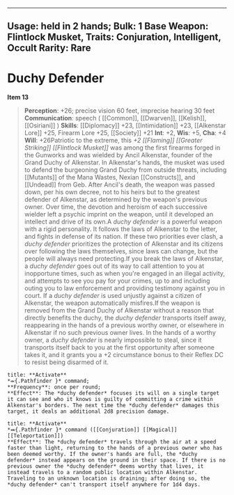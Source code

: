 
---
Usage: held in 2 hands;
Bulk: 1
Base Weapon: Flintlock Musket,
Traits: Conjuration, Intelligent, Occult
Rarity: Rare
---

# Duchy Defender

**Item 13**

> **Perception**: +26; precise vision 60 feet, imprecise hearing 30 feet
**Communication**: speech ( [[Common]], [[Dwarven]], [[Kelish]], [[Osiriani]] )
**Skills**:  [[Diplomacy]] +23, [[Intimidation]] +23, [[Alkenstar Lore]] +25, Firearm Lore +25, [[Society]] +21
**Int**: +2,
**Wis**: +5,
**Cha**: +4
**Will**: +26Patriotic to the extreme, this *+2 [[Flaming]] [[Greater Striking]] [[Flintlock Musket]]* was among the first firearms forged in the Gunworks and was wielded by Ancil Alkenstar, founder of the Grand Duchy of Alkenstar. In Alkenstar's hands, the musket was used to defend the burgeoning Grand Duchy from outside threats, including [[Mutants]] of the Mana Wastes, Nexian [[Constructs]], and [[Undead]] from Geb. After Ancil's death, the weapon was passed down, per his own decree, not to his heirs but to the greatest defender of Alkenstar, as determined by the weapon's previous owner. Over time, the devotion and heroism of each successive wielder left a psychic imprint on the weapon, until it developed an intellect and drive of its own.A *duchy defender* is a powerful weapon with a rigid personality. It follows the laws of Alkenstar to the letter, and fights in defense of its nation. If these two priorities ever clash, a *duchy defender* prioritizes the protection of Alkenstar and its citizens over following the laws themselves, since laws can change, but the people will always need protecting.If you break the laws of Alkenstar, a *duchy defender* goes out of its way to call attention to you at inopportune times, such as when you're engaged in an illegal activity, and attempts to see you pay for your crimes, up to and including outing you to law enforcement and providing testimony against you in court. If a *duchy defender* is used unjustly against a citizen of Alkenstar, the weapon automatically misfires.If the weapon is removed from the Grand Duchy of Alkenstar without a reason that directly benefits the duchy, the *duchy defender* transports itself away, reappearing in the hands of a previous worthy owner, or elsewhere in Alkenstar if no such previous owner lives. In the hands of a worthy owner, a *duchy defender* is nearly impossible to steal, since it transports itself back to you at the first opportunity after someone takes it, and it grants you a +2 circumstance bonus to their Reflex DC to resist being disarmed of it.

```ad-embed-ability
title: **Activate**
*⬺{.Pathfinder }* command; 
**Frequency**: once per round;
**Effect**: The *duchy defender* focuses its will on a single target it can see and who it knows is guilty of committing a crime within Alkenstar's borders. The next time the *duchy defender* damages this target, it deals an additional 2d8 precision damage.

```

```ad-embed-ability
title: **Activate**
*⬽{.Pathfinder }* command ([[Conjuration]] [[Magical]] [[Teleportation]]) 
**Effect**: The *duchy defender* travels through the air at a speed faster than light, returning to the hands of a previous owner who has been deemed worthy. If the owner's hands are full, the *duchy defender* instead appears on the ground in their space. If there is no previous owner the *duchy defender* deems worthy that lives, it instead travels to a random public location within Alkenstar. Traveling to an unknown location is draining; after doing so, the *duchy defender* can't transport itself anywhere for 1d4 days.

```

